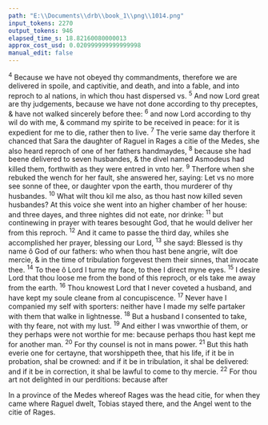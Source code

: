 ```yaml
---
path: "E:\\Documents\\drb\\book_1\\png\\1014.png"
input_tokens: 2270
output_tokens: 946
elapsed_time_s: 18.82160080000013
approx_cost_usd: 0.020999999999999998
manual_edit: false
---
```

<sup>4</sup> Because we have not obeyed thy commandments, therefore we are delivered in spoile, and captivitie, and death, and into a fable, and into reproch to al nations, in which thou hast dispersed vs. <sup>5</sup> And now Lord great are thy judgements, because we have not done according to thy preceptes, & have not walked sincerely before thee: <sup>6</sup> and now Lord according to thy wil do with me, & command my spirite to be received in peace: for it is expedient for me to die, rather then to live. <sup>7</sup> The verie same day therfore it chanced that Sara the daughter of Raguel in Rages a citie of the Medes, she also heard reproch of one of her fathers handmaydes, <sup>8</sup> because she had beene delivered to seven husbandes, & the divel named Asmodeus had killed them, forthwith as they were entred in vnto her. <sup>9</sup> Therfore when she rebuked the wench for her fault, she answered her, saying: Let vs no more see sonne of thee, or daughter vpon the earth, thou murderer of thy husbandes. <sup>10</sup> What wilt thou kil me also, as thou hast now killed seven husbandes? At this voice she went into an higher chamber of her house: and three dayes, and three nightes did not eate, nor drinke: <sup>11</sup> but continewing in prayer with teares besought God, that he would deliver her from this reproch. <sup>12</sup> And it came to passe the third day, whiles she accomplished her prayer, blessing our Lord, <sup>13</sup> she sayd: Blessed is thy name ô God of our fathers: who when thou hast bene angrie, wilt doe mercie, & in the time of tribulation forgevest them their sinnes, that invocate thee. <sup>14</sup> To thee ô Lord I turne my face, to thee I direct myne eyes. <sup>15</sup> I desire Lord that thou loose me from the bond of this reproch, or els take me away from the earth. <sup>16</sup> Thou knowest Lord that I never coveted a husband, and have kept my soule cleane from al concupiscence. <sup>17</sup> Never have I companied my self with sporters: neither have I made my selfe partaker with them that walke in lightnesse. <sup>18</sup> But a husband I consented to take, with thy feare, not with my lust. <sup>19</sup> And either I was vnworthie of them, or they perhaps were not worthie for me: because perhaps thou hast kept me for another man. <sup>20</sup> For thy counsel is not in mans power. <sup>21</sup> But this hath everie one for certayne, that worshippeth thee, that his life, if it be in probation, shal be crowned: and if it be in tribulation, it shal be delivered: and if it be in correction, it shal be lawful to come to thy mercie. <sup>22</sup> For thou art not delighted in our perditions: because after

<aside>In a province of the Medes whereof Rages was the head citie, for when they came where Raguel dwelt, Tobias stayed there, and the Angel went to the citie of Rages.</aside>

[^1]: As one may say: such a one dwelleth in Rome, that dwelleth in anie part of Romania: in Yorck, Lincolne, or Mum moth, that dwelleth in one of those shires.

[^2]: Asmodeus, sig nifying de stroyer is a cap taine or king of those divels which specially destroy soules by the sinnes of the flesh, & after ward tormen teth both soules and bodies for the same sinnes.